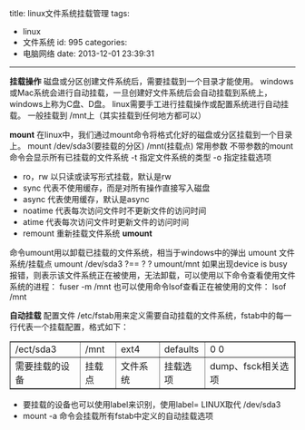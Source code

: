 title: linux文件系统挂载管理
tags:
  - linux
  - 文件系统
id: 995
categories:
  - 电脑网络
date: 2013-12-01 23:39:31
---

**挂载操作**
磁盘或分区创建文件系统后，需要挂载到一个目录才能使用。
windows或Mac系统会进行自动挂载，一旦创建好文件系统后会自动挂载到系统上，windows上称为C盘、D盘。
linux需要手工进行挂载操作或配置系统进行自动挂载。
一般挂载到 /mnt上（其实挂载到任何地方都可以）

**<!--more-->mount**
在linux中，我们通过mount命令将格式化好的磁盘或分区挂载到一个目录上。
mount /dev/sda3(要挂载的分区) /mnt(挂载点)
常用参数
不带参数的mount命令会显示所有已挂载的文件系统
-t 指定文件系统的类型
-o 指定挂载选项

*   ro，rw 以只读或读写形式挂载，默认是rw
*   sync 代表不使用缓存，而是对所有操作直接写入磁盘
*   async 代表使用缓存，默认是async
*   noatime 代表每次访问文件时不更新文件的访问时间
*   atime 代表每次访问文件时更新文件的访问时间
*   remount 重新挂载文件系统
**umount**

命令umount用以卸载已挂载的文件系统，相当于windows中的弹出
umount 文件系统/挂载点
umount /dev/sda3 ?== ? ? umount/mnt
如果出现device is busy 报错，则表示该文件系统正在被使用，无法卸载，可以使用以下命令查看使用文件系统的进程：
fuser -m /mnt
也可以使用命令lsof查看正在被使用的文件：
lsof /mnt

**自动挂载**
配置文件 /etc/fstab用来定义需要自动挂载的文件系统，fstab中的每一行代表一个挂载配置，格式如下：
<table width="100%" border="1" cellspacing="0" cellpadding="2">
<tbody>
<tr>
<td valign="top">/ect/sda3</td>
<td valign="top">/mnt</td>
<td valign="top">ext4</td>
<td valign="top">defaults</td>
<td valign="top">0 0</td>
</tr>
<tr>
<td valign="top">需要挂载的设备</td>
<td valign="top">挂载点</td>
<td valign="top">文件系统</td>
<td valign="top">挂载选项</td>
<td valign="top">dump、fsck相关选项</td>
</tr>
</tbody>
</table>

*   要挂载的设备也可以使用label来识别，使用label= LINUX取代 /dev/sda3
*   mount -a 命令会挂载所有fstab中定义的自动挂载选项